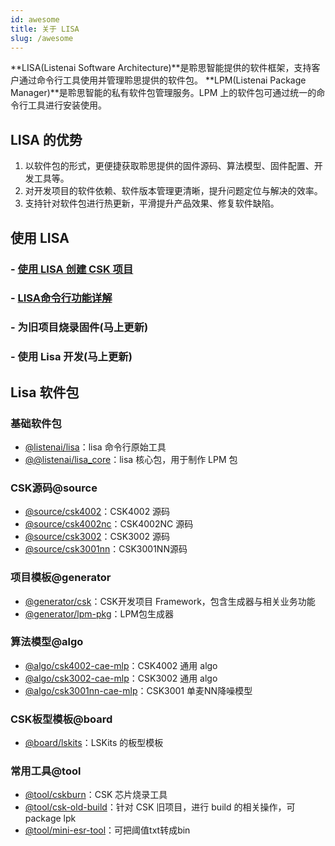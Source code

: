 ```yaml
---
id: awesome
title: 关于 LISA
slug: /awesome
---
```


**LISA(Listenai Software Architecture)**是聆思智能提供的软件框架，支持客户通过命令行工具使用并管理聆思提供的软件包。
**LPM(Listenai Package Manager)**是聆思智能的私有软件包管理服务。LPM 上的软件包可通过统一的命令行工具进行安装使用。

## LISA 的优势
1. 以软件包的形式，更便捷获取聆思提供的固件源码、算法模型、固件配置、开发工具等。
2. 对开发项目的软件依赖、软件版本管理更清晰，提升问题定位与解决的效率。
3. 支持针对软件包进行热更新，平滑提升产品效果、修复软件缺陷。

## 使用 LISA

### - [使用 LISA 创建 CSK 项目](/lisa_create)

### - [LISA命令行功能详解](https://lpm.listenai.com/package/@listenai/lisa)

### - 为旧项目烧录固件(马上更新)

### - 使用 Lisa 开发(马上更新)



## Lisa 软件包

### 基础软件包

- [@listenai/lisa](https://lpm.listenai.com/package/@listenai/lisa)：lisa 命令行原始工具
- [@@listenai/lisa_core](https://lpm.listenai.com/package/@listenai/lisa_core)：lisa 核心包，用于制作 LPM 包


### CSK源码@source

- [@source/csk4002](https://lpm.listenai.com/package/@source/csk4002)：CSK4002 源码
- [@source/csk4002nc](https://lpm.listenai.com/package/@source/csk4002nc)：CSK4002NC 源码
- [@source/csk3002](https://lpm.listenai.com/package/@source/csk3002)：CSK3002 源码
- [@source/csk3001nn](https://lpm.listenai.com/package/@source/csk3001nn)：CSK3001NN源码


### 项目模板@generator

- [@generator/csk](https://lpm.listenai.com/package/@generator/csk)：CSK开发项目 Framework，包含生成器与相关业务功能
- [@generator/lpm-pkg](https://lpm.listenai.com/package/@generator/lpm-pkg)：LPM包生成器


### 算法模型@algo

- [@algo/csk4002-cae-mlp](https://lpm.listenai.com/package/@algo/csk4002-cae-mlp)：CSK4002 通用 algo
- [@algo/csk3002-cae-mlp](https://lpm.listenai.com/package/@algo/csk3002-cae-mlp)：CSK3002 通用 algo
- [@algo/csk3001nn-cae-mlp](https://lpm.listenai.com/package/@algo/csk3001nn-cae-mlp)：CSK3001 单麦NN降噪模型


### CSK板型模板@board

- [@board/lskits](https://lpm.listenai.com/package/@board/lskits)：LSKits 的板型模板


### 常用工具@tool

- [@tool/cskburn](https://lpm.listenai.com/package/@tool/cskburnp)：CSK 芯片烧录工具
- [@tool/csk-old-build](https://lpm.listenai.com/package/@tool/csk-old-build)：针对 CSK 旧项目，进行 build 的相关操作，可 package lpk
- [@tool/mini-esr-tool](https://lpm.listenai.com/package/@tool/mini-esr-tool)：可把阈值txt转成bin






